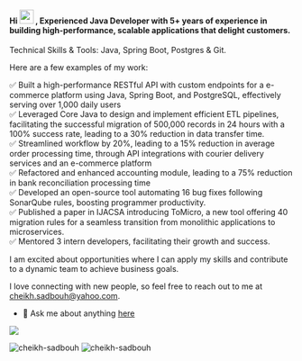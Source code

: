 <h4 align="">Hi <img src="https://media.giphy.com/media/hvRJCLFzcasrR4ia7z/giphy.gif" width="25px"> , Experienced Java Developer with 5+ years of experience in building high-performance, scalable applications that delight customers. </h4>



Technical Skills & Tools: Java, Spring Boot, Postgres & Git.<br>

Here are a few examples of my work:<br>

 ✅ Built a high-performance RESTful API with custom endpoints for a e-commerce platform using Java, Spring Boot, and PostgreSQL, effectively serving over 1,000 daily users<br>
 ✅ Leveraged Core Java to design and implement efficient ETL pipelines, facilitating the successful migration of 500,000 records in 24 hours with a 100% success rate, leading to a 30% reduction in data transfer time.<br>
 ✅ Streamlined workflow by 20%, leading to a 15% reduction in average order processing time, through API integrations with courier delivery services and an e-commerce platform<br>
 ✅ Refactored and enhanced accounting module, leading to a 75% reduction in bank reconciliation processing time <br>
 ✅ Developed an open-source tool automating 16 bug fixes following SonarQube rules, boosting programmer productivity.<br>
 ✅ Published a paper in IJACSA introducing ToMicro, a new tool offering 40 migration rules for a seamless transition from monolithic applications to microservices.<br>
 ✅ Mentored 3 intern developers, facilitating their growth and success.<br>

I am excited about opportunities where I can apply my skills and contribute to a dynamic team to achieve business goals. <br>

I love connecting with new people, so feel free to reach out to me at cheikh.sadbouh@yahoo.com. <br>
</h6>



- 💬 Ask me about anything [here](https://github.com/cheikh-sadbouh/cheikh-sadbouh/issues)




![](https://visitor-badge.glitch.me/badge?page_id=cheikh-sadbouh.cheikh-sadbouh) 


<p><img align="" src="https://github-readme-stats.vercel.app/api/top-langs?username=cheikh-sadbouh&show_icons=true&locale=en&layout=compact" alt="cheikh-sadbouh" />

<img align="" src="https://github-readme-stats.vercel.app/api?username=cheikh-sadbouh&show_icons=true&locale=en" alt="cheikh-sadbouh" />
</p>




